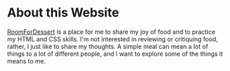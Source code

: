 # About this Website
[RoomForDessert](https://roomfordessert.neocities.org/)
is a place for me to share my joy of food and to practice
my HTML and CSS skills. I'm not interested in reviewing or critiquing
food, rather, I just like to share my thoughts. A simple meal can mean
a lot of things to a lot of different people, and I want to explore some
of the things it means to me.